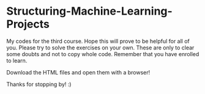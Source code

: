 # Structuring-Machine-Learning-Projects

My codes for the third course. Hope this will prove to be helpful for all of you.
Please try to solve the exercises on your own. These are only to clear some doubts and not to copy whole code.
Remember that you have enrolled to learn.

Download the HTML files and open them with a browser!

Thanks for stopping by! :)


